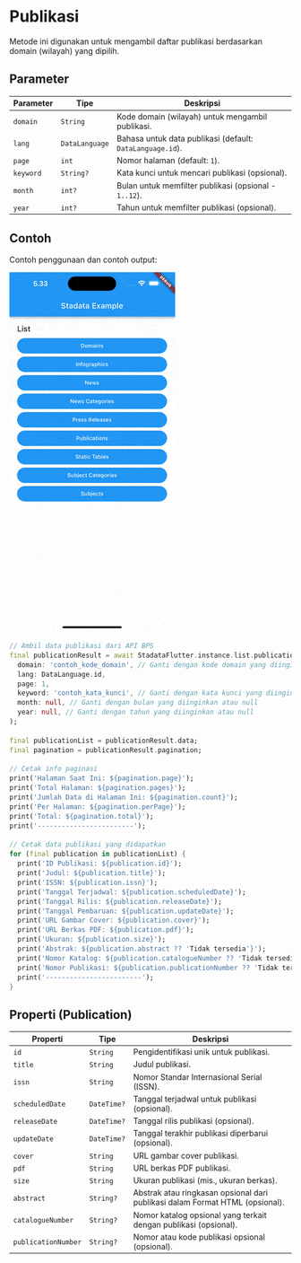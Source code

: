 # Publikasi

Metode ini digunakan untuk mengambil daftar publikasi berdasarkan domain (wilayah) yang dipilih.

## Parameter

| Parameter | Tipe           | Deskripsi                                                 |
| --------- | -------------- | --------------------------------------------------------- |
| `domain`  | `String`       | Kode domain (wilayah) untuk mengambil publikasi.          |
| `lang`    | `DataLanguage` | Bahasa untuk data publikasi (default: `DataLanguage.id`). |
| `page`    | `int`          | Nomor halaman (default: `1`).                             |
| `keyword` | `String?`      | Kata kunci untuk mencari publikasi (opsional).            |
| `month`   | `int?`         | Bulan untuk memfilter publikasi (opsional - `1..12`).     |
| `year`    | `int?`         | Tahun untuk memfilter publikasi (opsional).               |

## Contoh

Contoh penggunaan dan contoh output:

![Preview](/gif/publications.gif)

```dart
// Ambil data publikasi dari API BPS
final publicationResult = await StadataFlutter.instance.list.publications(
  domain: 'contoh_kode_domain', // Ganti dengan kode domain yang diinginkan
  lang: DataLanguage.id,
  page: 1,
  keyword: 'contoh_kata_kunci', // Ganti dengan kata kunci yang diinginkan atau null
  month: null, // Ganti dengan bulan yang diinginkan atau null
  year: null, // Ganti dengan tahun yang diinginkan atau null
);

final publicationList = publicationResult.data;
final pagination = publicationResult.pagination;

// Cetak info paginasi
print('Halaman Saat Ini: ${pagination.page}');
print('Total Halaman: ${pagination.pages}');
print('Jumlah Data di Halaman Ini: ${pagination.count}');
print('Per Halaman: ${pagination.perPage}');
print('Total: ${pagination.total}');
print('------------------------');

// Cetak data publikasi yang didapatkan
for (final publication in publicationList) {
  print('ID Publikasi: ${publication.id}');
  print('Judul: ${publication.title}');
  print('ISSN: ${publication.issn}');
  print('Tanggal Terjadwal: ${publication.scheduledDate}');
  print('Tanggal Rilis: ${publication.releaseDate}');
  print('Tanggal Pembaruan: ${publication.updateDate}');
  print('URL Gambar Cover: ${publication.cover}');
  print('URL Berkas PDF: ${publication.pdf}');
  print('Ukuran: ${publication.size}');
  print('Abstrak: ${publication.abstract ?? 'Tidak tersedia'}');
  print('Nomor Katalog: ${publication.catalogueNumber ?? 'Tidak tersedia'}');
  print('Nomor Publikasi: ${publication.publicationNumber ?? 'Tidak tersedia'}');
  print('------------------------');
}

```

## Properti (Publication)

| Properti            | Tipe        | Deskripsi                                                                    |
| ------------------- | ----------- | ---------------------------------------------------------------------------- |
| `id`                | `String`    | Pengidentifikasi unik untuk publikasi.                                       |
| `title`             | `String`    | Judul publikasi.                                                             |
| `issn`              | `String`    | Nomor Standar Internasional Serial (ISSN).                                   |
| `scheduledDate`     | `DateTime?` | Tanggal terjadwal untuk publikasi (opsional).                                |
| `releaseDate`       | `DateTime?` | Tanggal rilis publikasi (opsional).                                          |
| `updateDate`        | `DateTime?` | Tanggal terakhir publikasi diperbarui (opsional).                            |
| `cover`             | `String`    | URL gambar cover publikasi.                                                  |
| `pdf`               | `String`    | URL berkas PDF publikasi.                                                    |
| `size`              | `String`    | Ukuran publikasi (mis., ukuran berkas).                                      |
| `abstract`          | `String?`   | Abstrak atau ringkasan opsional dari publikasi dalam Format HTML (opsional). |
| `catalogueNumber`   | `String?`   | Nomor katalog opsional yang terkait dengan publikasi (opsional).             |
| `publicationNumber` | `String?`   | Nomor atau kode publikasi opsional (opsional).                               |

